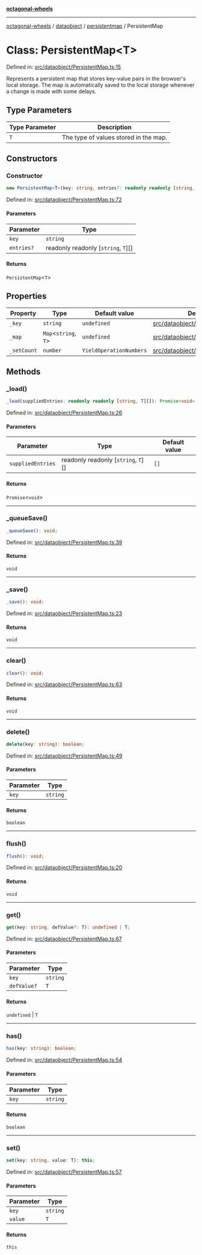 [**octagonal-wheels**](../../../README.md)

***

[octagonal-wheels](../../../modules.md) / [dataobject](../../README.md) / [persistentmap](../README.md) / PersistentMap

# Class: PersistentMap\<T\>

Defined in: [src/dataobject/PersistentMap.ts:15](https://github.com/vrtmrz/octagonal-wheels/blob/main/src/dataobject/PersistentMap.ts#L15)

Represents a persistent map that stores key-value pairs in the browser's local storage.
The map is automatically saved to the local storage whenever a change is made with some delays.

## Type Parameters

| Type Parameter | Description |
| ------ | ------ |
| `T` | The type of values stored in the map. |

## Constructors

### Constructor

```ts
new PersistentMap<T>(key: string, entries?: readonly readonly [string, T][]): PersistentMap<T>;
```

Defined in: [src/dataobject/PersistentMap.ts:72](https://github.com/vrtmrz/octagonal-wheels/blob/main/src/dataobject/PersistentMap.ts#L72)

#### Parameters

| Parameter | Type |
| ------ | ------ |
| `key` | `string` |
| `entries?` | readonly readonly \[`string`, `T`\][] |

#### Returns

`PersistentMap`\<`T`\>

## Properties

| Property | Type | Default value | Defined in |
| ------ | ------ | ------ | ------ |
| <a id="_key"></a> `_key` | `string` | `undefined` | [src/dataobject/PersistentMap.ts:18](https://github.com/vrtmrz/octagonal-wheels/blob/main/src/dataobject/PersistentMap.ts#L18) |
| <a id="_map"></a> `_map` | `Map`\<`string`, `T`\> | `undefined` | [src/dataobject/PersistentMap.ts:17](https://github.com/vrtmrz/octagonal-wheels/blob/main/src/dataobject/PersistentMap.ts#L17) |
| <a id="_setcount"></a> `_setCount` | `number` | `YieldOperationNumbers` | [src/dataobject/PersistentMap.ts:16](https://github.com/vrtmrz/octagonal-wheels/blob/main/src/dataobject/PersistentMap.ts#L16) |

## Methods

### \_load()

```ts
_load(suppliedEntries: readonly readonly [string, T][]): Promise<void>;
```

Defined in: [src/dataobject/PersistentMap.ts:26](https://github.com/vrtmrz/octagonal-wheels/blob/main/src/dataobject/PersistentMap.ts#L26)

#### Parameters

| Parameter | Type | Default value |
| ------ | ------ | ------ |
| `suppliedEntries` | readonly readonly \[`string`, `T`\][] | `[]` |

#### Returns

`Promise`\<`void`\>

***

### \_queueSave()

```ts
_queueSave(): void;
```

Defined in: [src/dataobject/PersistentMap.ts:39](https://github.com/vrtmrz/octagonal-wheels/blob/main/src/dataobject/PersistentMap.ts#L39)

#### Returns

`void`

***

### \_save()

```ts
_save(): void;
```

Defined in: [src/dataobject/PersistentMap.ts:23](https://github.com/vrtmrz/octagonal-wheels/blob/main/src/dataobject/PersistentMap.ts#L23)

#### Returns

`void`

***

### clear()

```ts
clear(): void;
```

Defined in: [src/dataobject/PersistentMap.ts:63](https://github.com/vrtmrz/octagonal-wheels/blob/main/src/dataobject/PersistentMap.ts#L63)

#### Returns

`void`

***

### delete()

```ts
delete(key: string): boolean;
```

Defined in: [src/dataobject/PersistentMap.ts:49](https://github.com/vrtmrz/octagonal-wheels/blob/main/src/dataobject/PersistentMap.ts#L49)

#### Parameters

| Parameter | Type |
| ------ | ------ |
| `key` | `string` |

#### Returns

`boolean`

***

### flush()

```ts
flush(): void;
```

Defined in: [src/dataobject/PersistentMap.ts:20](https://github.com/vrtmrz/octagonal-wheels/blob/main/src/dataobject/PersistentMap.ts#L20)

#### Returns

`void`

***

### get()

```ts
get(key: string, defValue?: T): undefined | T;
```

Defined in: [src/dataobject/PersistentMap.ts:67](https://github.com/vrtmrz/octagonal-wheels/blob/main/src/dataobject/PersistentMap.ts#L67)

#### Parameters

| Parameter | Type |
| ------ | ------ |
| `key` | `string` |
| `defValue?` | `T` |

#### Returns

`undefined` \| `T`

***

### has()

```ts
has(key: string): boolean;
```

Defined in: [src/dataobject/PersistentMap.ts:54](https://github.com/vrtmrz/octagonal-wheels/blob/main/src/dataobject/PersistentMap.ts#L54)

#### Parameters

| Parameter | Type |
| ------ | ------ |
| `key` | `string` |

#### Returns

`boolean`

***

### set()

```ts
set(key: string, value: T): this;
```

Defined in: [src/dataobject/PersistentMap.ts:57](https://github.com/vrtmrz/octagonal-wheels/blob/main/src/dataobject/PersistentMap.ts#L57)

#### Parameters

| Parameter | Type |
| ------ | ------ |
| `key` | `string` |
| `value` | `T` |

#### Returns

`this`
